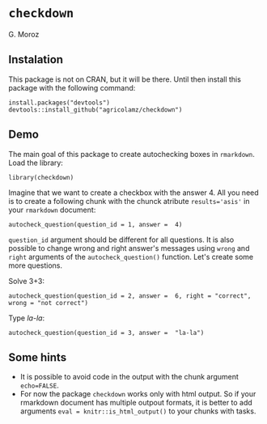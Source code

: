 # `checkdown`

G. Moroz

## Instalation

This package is not on CRAN, but it will be there. Until then install this package with the following command:

```{r, eval=FALSE}
install.packages("devtools")
devtools::install_github("agricolamz/checkdown")
```

## Demo

The main goal of this package to create autochecking boxes in `rmarkdown`. Load the library:

```{r, include=FALSE}
library(checkdown)
```

Imagine that we want to create a checkbox with the answer 4. All you need is to create a following chunk with the chunck atribute `results='asis'` in your `rmarkdown` document:
```{r, results='asis'}
autocheck_question(question_id = 1, answer =  4)
```

`question_id` argument should be different for all questions. It is also possible to change wrong and right answer's messages using `wrong` and `right` arguments of the `autocheck_question()` function. Let's create some more questions.

Solve 3+3:
```{r, results='asis'}
autocheck_question(question_id = 2, answer =  6, right = "correct", wrong = "not correct")
```

Type *la-la*:
```{r, results='asis'}
autocheck_question(question_id = 3, answer =  "la-la")
```

## Some hints

* It is possible to avoid code in the output with the chunk argument `echo=FALSE`.
* For now the package `checkdown` works only with html output. So if your rmarkdown document has multiple outpout formats, it is better to add arguments `eval = knitr::is_html_output()` to your chunks with tasks.
